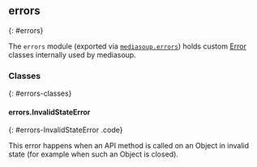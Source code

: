 ## errors
{: #errors}

The `errors` module (exported via [`mediasoup.errors`](#mediasoup-errors)) holds custom [Error](https://developer.mozilla.org/en-US/docs/Web/JavaScript/Reference/Global_Objects/Error) classes internally used by mediasoup.


### Classes
{: #errors-classes}

<section markdown="1">

#### errors.InvalidStateError
{: #errors-InvalidStateError .code}

This error happens when an API method is called on an Object in invalid state (for example when such an Object is closed).

</section>
